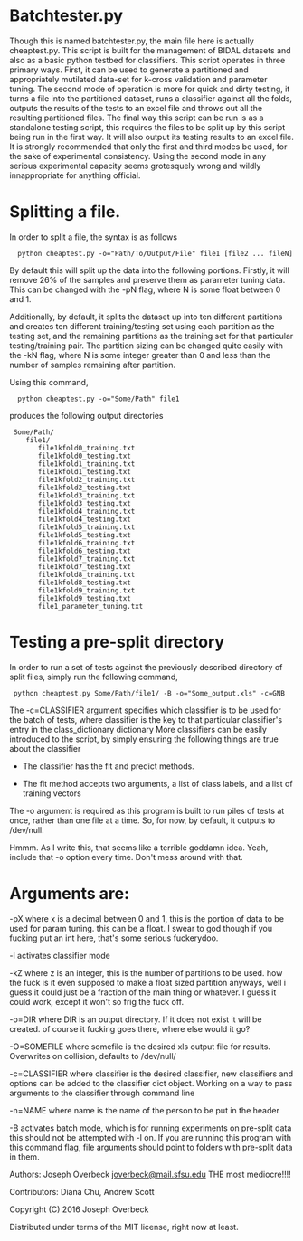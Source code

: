 # Batchtester.py
Though this is named batchtester.py, the main file here is actually
cheaptest.py. This script is built for the management of BIDAL datasets
and also as a basic python testbed for classifiers. This script operates
in three primary ways. First, it can be used to generate a partitioned
and appropriately mutilated data-set for k-cross validation and 
parameter tuning. The second mode of operation is more for quick and dirty
testing, it turns a file into the partitioned dataset, runs a classifier
against all the folds, outputs the results of the tests to an excel file
and throws out all the resulting partitioned files. The final way this
script can be run is as a standalone testing script, this requires the
files to be split up by this script being run in the first way. It will
also output its testing results to an excel file. It is strongly
recommended that only the first and third modes be used, for the sake of
experimental consistency. Using the second mode in any serious
experimental capacity seems grotesquely wrong and wildly innappropriate
for anything official.

# Splitting a file.

In order to split a file, the syntax is as follows

```  
  python cheaptest.py -o="Path/To/Output/File" file1 [file2 ... fileN]
```  
 
By default this will split up the data into the following portions.
Firstly, it will remove 26% of the samples and preserve them as parameter
tuning data. This can be changed with the -pN flag, where N is some float
between 0 and 1.

Additionally, by default, it splits the dataset up into ten different
partitions and creates ten different  training/testing set using each 
partition as the testing set, and the remaining partitions as the training
set for that particular testing/training pair. The partition sizing can
be changed quite easily with the -kN flag, where N is some integer greater
than 0 and less than the number of samples remaining after partition.

Using this command,
```
  python cheaptest.py -o="Some/Path" file1
```

produces the following output directories
```
 Some/Path/
    file1/
       file1kfold0_training.txt
       file1kfold0_testing.txt
       file1kfold1_training.txt
       file1kfold1_testing.txt
       file1kfold2_training.txt
       file1kfold2_testing.txt
       file1kfold3_training.txt
       file1kfold3_testing.txt
       file1kfold4_training.txt
       file1kfold4_testing.txt
       file1kfold5_training.txt
       file1kfold5_testing.txt
       file1kfold6_training.txt
       file1kfold6_testing.txt
       file1kfold7_training.txt
       file1kfold7_testing.txt
       file1kfold8_training.txt
       file1kfold8_testing.txt
       file1kfold9_training.txt
       file1kfold9_testing.txt
       file1_parameter_tuning.txt
```
  
# Testing a pre-split directory

In order to run a set of tests against the previously described  directory of split files, 
simply run the following command,

 ```
  python cheaptest.py Some/Path/file1/ -B -o="Some_output.xls" -c=GNB
 ```
The -c=CLASSIFIER argument specifies which classifier is to be used for the batch of tests, where
classifier is the key to that particular classifier's entry in the class_dictionary dictionary
More classifiers can be easily introduced to the script, by simply ensuring the following things 
are true about the classifier

   * The classifier has the fit and predict methods.
   
   * The fit method accepts two arguments, a list of class labels, and a list of training vectors




The -o argument is required as this program is built to run piles of tests at once, rather than one file
at a time. So, for now, by default, it outputs to /dev/null.
  
Hmmm. As I write this, that seems like a terrible goddamn idea. Yeah, include that -o option every time.
Don't mess around with that.
  
  
#  Arguments are:
 
  -pX where x is a decimal between 0 and 1, this is the portion of 
      data to be used for param tuning. this can be a float. I swear
      to god though if you fucking put an int here, that's some serious fuckerydoo.
    
  -l  activates classifier mode

  -kZ where z is an integer, this is the number of partitions to 
      be used. how the fuck is it even supposed to make a float sized
      partition anyways, well i guess it could just be a fraction of
      the main thing or whatever. I guess it could work, except it won't
      so frig the fuck off.

  -o=DIR where DIR is an output directory. If it does not exist it 
      will be created. of course it fucking goes there, where else would it go?

  -O=SOMEFILE where somefile is the desired xls output file for results. Overwrites
     on collision, defaults to /dev/null/

  -c=CLASSIFIER where classifier is the desired classifier, new classifiers and options
     can be added to the classifier dict object. Working on a way to pass arguments to the
     classifier through command line

  -n=NAME where name is the name of the person to be put in the header
  
  -B activates batch mode, which is for running experiments on pre-split data
     this should not be attempted with -l on. If you are running this program
     with this command flag, file arguments should point to folders with pre-split
     data in them.

 
 
Authors: Joseph Overbeck <joverbeck@mail.sfsu.edu> THE most mediocre!!!!

Contributors: Diana Chu, Andrew Scott

Copyright (C) 2016 Joseph Overbeck


Distributed under terms of the MIT license, right now at least.
  
